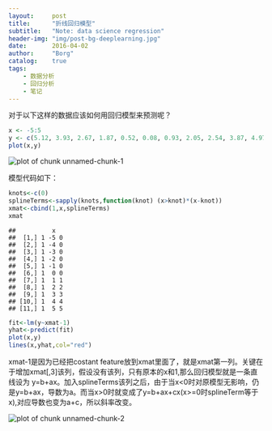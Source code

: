 ```yaml
---
layout: 	post
title:		"折线回归模型"
subtitle:	"Note: data science regression"
header-img:	"img/post-bg-deeplearning.jpg"
date:		2016-04-02
author: 	"Borg"
catalog:	true
tags:
    - 数据分析
    - 回归分析
    - 笔记
---
```

对于以下这样的数据应该如何用回归模型来预测呢？

```r
x <- -5:5
y <- c(5.12, 3.93, 2.67, 1.87, 0.52, 0.08, 0.93, 2.05, 2.54, 3.87, 4.97)
plot(x,y)
```

![plot of chunk unnamed-chunk-1](http://7xshuq.com2.z0.glb.clouddn.com/blog/img/figure/broken-line-regression-1.png) 

模型代码如下：

```r
knots<-c(0)
splineTerms<-sapply(knots,function(knot) (x>knot)*(x-knot))
xmat<-cbind(1,x,splineTerms)
xmat
```

```
##          x  
##  [1,] 1 -5 0
##  [2,] 1 -4 0
##  [3,] 1 -3 0
##  [4,] 1 -2 0
##  [5,] 1 -1 0
##  [6,] 1  0 0
##  [7,] 1  1 1
##  [8,] 1  2 2
##  [9,] 1  3 3
## [10,] 1  4 4
## [11,] 1  5 5
```

```r
fit<-lm(y~xmat-1)
yhat<-predict(fit)
plot(x,y)
lines(x,yhat,col="red")
```
xmat-1是因为已经把costant feature放到xmat里面了，就是xmat第一列。关键在于增加xmat[,3]该列，假设没有该列，只有原本的x和1,那么回归模型就是一条直线设为 y\=b+ax。加入splineTerms该列之后，由于当x\<0时对原模型无影响，仍是y\=b+ax，导数为a。而当x\>0时就变成了y\=b+ax+cx(x>=0时splineTerm等于x),对应导数也变为a+c，所以斜率改变。

![plot of chunk unnamed-chunk-2](http://7xshuq.com2.z0.glb.clouddn.com/blog/img/figure/broken-line-regression-2.png) 


